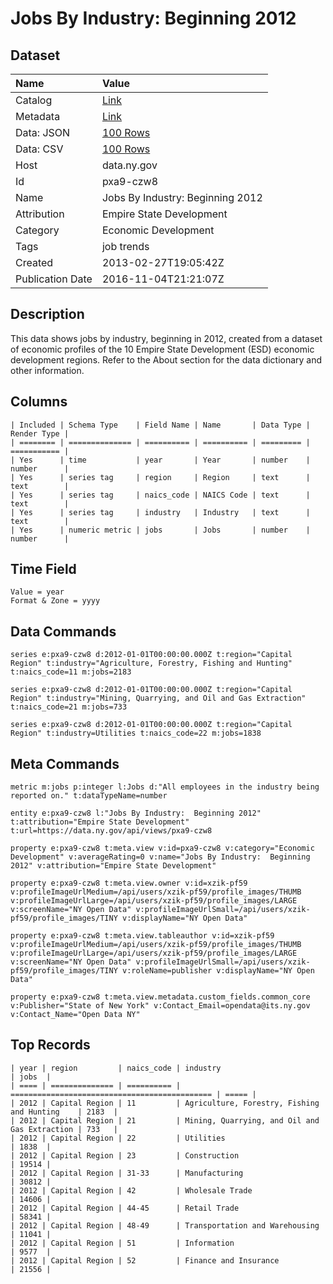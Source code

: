 # Jobs By Industry: Beginning 2012

## Dataset

| Name | Value |
| :--- | :---- |
| Catalog | [Link](https://catalog.data.gov/dataset/jobs-by-industry) |
| Metadata | [Link](https://data.ny.gov/api/views/pxa9-czw8) |
| Data: JSON | [100 Rows](https://data.ny.gov/api/views/pxa9-czw8/rows.json?max_rows=100) |
| Data: CSV | [100 Rows](https://data.ny.gov/api/views/pxa9-czw8/rows.csv?max_rows=100) |
| Host | data.ny.gov |
| Id | pxa9-czw8 |
| Name | Jobs By Industry: Beginning 2012 |
| Attribution | Empire State Development |
| Category | Economic Development |
| Tags | job trends |
| Created | 2013-02-27T19:05:42Z |
| Publication Date | 2016-11-04T21:21:07Z |

## Description

This data shows jobs by industry, beginning in 2012, created from a dataset of economic profiles of the 10 Empire State Development (ESD) economic development regions. Refer to the About section for the data dictionary and other information.

## Columns

```ls
| Included | Schema Type    | Field Name | Name       | Data Type | Render Type |
| ======== | ============== | ========== | ========== | ========= | =========== |
| Yes      | time           | year       | Year       | number    | number      |
| Yes      | series tag     | region     | Region     | text      | text        |
| Yes      | series tag     | naics_code | NAICS Code | text      | text        |
| Yes      | series tag     | industry   | Industry   | text      | text        |
| Yes      | numeric metric | jobs       | Jobs       | number    | number      |
```

## Time Field

```ls
Value = year
Format & Zone = yyyy
```

## Data Commands

```ls
series e:pxa9-czw8 d:2012-01-01T00:00:00.000Z t:region="Capital Region" t:industry="Agriculture, Forestry, Fishing and Hunting" t:naics_code=11 m:jobs=2183

series e:pxa9-czw8 d:2012-01-01T00:00:00.000Z t:region="Capital Region" t:industry="Mining, Quarrying, and Oil and Gas Extraction" t:naics_code=21 m:jobs=733

series e:pxa9-czw8 d:2012-01-01T00:00:00.000Z t:region="Capital Region" t:industry=Utilities t:naics_code=22 m:jobs=1838
```

## Meta Commands

```ls
metric m:jobs p:integer l:Jobs d:"All employees in the industry being reported on." t:dataTypeName=number

entity e:pxa9-czw8 l:"Jobs By Industry:  Beginning 2012" t:attribution="Empire State Development" t:url=https://data.ny.gov/api/views/pxa9-czw8

property e:pxa9-czw8 t:meta.view v:id=pxa9-czw8 v:category="Economic Development" v:averageRating=0 v:name="Jobs By Industry:  Beginning 2012" v:attribution="Empire State Development"

property e:pxa9-czw8 t:meta.view.owner v:id=xzik-pf59 v:profileImageUrlMedium=/api/users/xzik-pf59/profile_images/THUMB v:profileImageUrlLarge=/api/users/xzik-pf59/profile_images/LARGE v:screenName="NY Open Data" v:profileImageUrlSmall=/api/users/xzik-pf59/profile_images/TINY v:displayName="NY Open Data"

property e:pxa9-czw8 t:meta.view.tableauthor v:id=xzik-pf59 v:profileImageUrlMedium=/api/users/xzik-pf59/profile_images/THUMB v:profileImageUrlLarge=/api/users/xzik-pf59/profile_images/LARGE v:screenName="NY Open Data" v:profileImageUrlSmall=/api/users/xzik-pf59/profile_images/TINY v:roleName=publisher v:displayName="NY Open Data"

property e:pxa9-czw8 t:meta.view.metadata.custom_fields.common_core v:Publisher="State of New York" v:Contact_Email=opendata@its.ny.gov v:Contact_Name="Open Data NY"
```

## Top Records

```ls
| year | region         | naics_code | industry                                      | jobs  | 
| ==== | ============== | ========== | ============================================= | ===== | 
| 2012 | Capital Region | 11         | Agriculture, Forestry, Fishing and Hunting    | 2183  | 
| 2012 | Capital Region | 21         | Mining, Quarrying, and Oil and Gas Extraction | 733   | 
| 2012 | Capital Region | 22         | Utilities                                     | 1838  | 
| 2012 | Capital Region | 23         | Construction                                  | 19514 | 
| 2012 | Capital Region | 31-33      | Manufacturing                                 | 30812 | 
| 2012 | Capital Region | 42         | Wholesale Trade                               | 14606 | 
| 2012 | Capital Region | 44-45      | Retail Trade                                  | 58341 | 
| 2012 | Capital Region | 48-49      | Transportation and Warehousing                | 11041 | 
| 2012 | Capital Region | 51         | Information                                   | 9577  | 
| 2012 | Capital Region | 52         | Finance and Insurance                         | 21556 | 
```